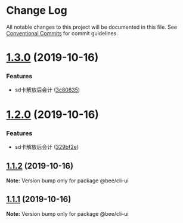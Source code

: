 # Change Log

All notable changes to this project will be documented in this file.
See [Conventional Commits](https://conventionalcommits.org) for commit guidelines.

# [1.3.0](https://github.com/wengpengfei/bee-cli/compare/v1.2.0...v1.3.0) (2019-10-16)


### Features

* sd卡解放后会计 ([3c80835](https://github.com/wengpengfei/bee-cli/commit/3c80835e39a31535b76745c1c9d839e966e6d4aa))





# [1.2.0](https://github.com/wengpengfei/bee-cli/compare/v1.1.2...v1.2.0) (2019-10-16)


### Features

* sd卡解放后会计 ([329bf2e](https://github.com/wengpengfei/bee-cli/commit/329bf2e1d6ed8bd00d0aba9e4c2cd7e295ecd476))





## [1.1.2](https://github.com/wengpengfei/bee-cli/compare/v1.1.1...v1.1.2) (2019-10-16)

**Note:** Version bump only for package @bee/cli-ui






## [1.1.1](https://github.com/wengpengfei/bee-cli/compare/v1.1.0...v1.1.1) (2019-10-16)

**Note:** Version bump only for package @bee/cli-ui
